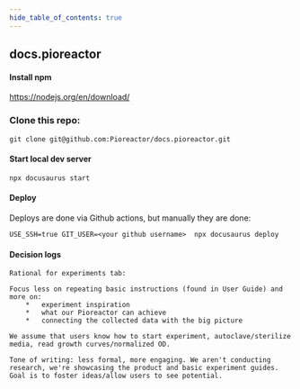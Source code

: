 ```yaml
---
hide_table_of_contents: true
---
```


## docs.pioreactor

#### Install npm

https://nodejs.org/en/download/

### Clone this repo:

```
git clone git@github.com:Pioreactor/docs.pioreactor.git
```

#### Start local dev server

```
npx docusaurus start
```


#### Deploy
Deploys are done via Github actions, but manually they are done:

```
USE_SSH=true GIT_USER=<your github username>  npx docusaurus deploy
```

#### Decision logs
```
Rational for experiments tab: 

Focus less on repeating basic instructions (found in User Guide) and more on:
	*	experiment inspiration
	*	what our Pioreactor can achieve
	*	connecting the collected data with the big picture 

We assume that users know how to start experiment, autoclave/sterilize media, read growth curves/normalized OD. 

Tone of writing: less formal, more engaging. We aren't conducting research, we're showcasing the product and basic experiment guides. Goal is to foster ideas/allow users to see potential. 
```